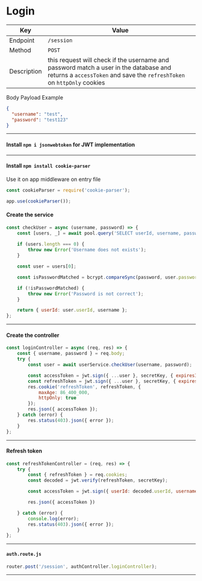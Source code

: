 # Login
| Key |  Value |
| --- | --- |
| Endpoint | `/session` |
| Method | `POST` |
| Description | this request will check if the username and password match a user in the database and returns a `accessToken` and save the `refreshToken` on `httpOnly` cookies |

Body Payload Example
```json
{
  "username": "test",
  "password": "test123"
}
```

<hr>

#### Install `npm i jsonwebtoken` for JWT implementation

<hr>

#### Install `npm install cookie-parser`
Use it on app middleware on entry file
```javascript
const cookieParser = require('cookie-parser');

app.use(cookieParser());
```

#### Create the service

```javascript
const checkUser = async (username, password) => {
    const [users, _] = await pool.query('SELECT userId, username, password FROM users WHERE username = ?', [username]);
    
    if (users.length === 0) {
        throw new Error('Username does not exists');
    }

    const user = users[0];

    const isPasswordMatched = bcrypt.compareSync(password, user.password);

    if (!isPasswordMatched) {
        throw new Error('Password is not correct');
    }

    return { userId: user.userId, username };
};
```

<hr>


#### Create the controller
```javascript
const loginController = async (req, res) => {
    const { username, password } = req.body;
    try {
        const user = await userService.checkUser(username, password);

        const accessToken = jwt.sign({ ...user }, secretKey, { expiresIn: '1h' });
        const refreshToken = jwt.sign({ ...user }, secretKey, { expiresIn: '7d' });
        res.cookie('refreshToken', refreshToken, {
            maxAge: 86_400_000,
            httpOnly: true
        });
        res.json({ accessToken });
    } catch (error) {
        res.status(403).json({ error });
    }
};
```

<hr>

#### Refresh token
```javascript
const refreshTokenController = (req, res) => {
    try {
        const { refreshToken } = req.cookies;
        const decoded = jwt.verify(refreshToken, secretKey);

        const accessToken = jwt.sign({ userId: decoded.userId, username: decoded.username }, secretKey, { expiresIn: '1h' });

        res.json({ accessToken })

    } catch (error) {
        console.log(error);
        res.status(403).json({ error });
    }
};
```

<hr>

#### `auth.route.js`
```javascript
router.post('/session', authController.loginController);
```

<hr>
